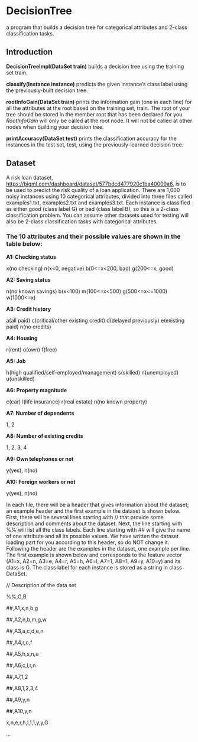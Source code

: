 # DecisionTree
a program that builds a decision tree for categorical attributes and 2-class classification tasks.

## Introduction

**DecisionTreeImpl(DataSet train)** builds a decision tree using the training set train.

**classify(Instance instance)** predicts the given instance’s class label using the previously-built decision tree.

**rootInfoGain(DataSet train)** prints the information gain (one in each line) for all the attributes at the root based on the training set, train. The root of your tree should be stored in the member root that has been declared for you. *RootInfoGain* will only be called at the root node. It will not be called at other nodes when building your decision tree.

**printAccuracy(DataSet test)** prints the classification accuracy for the instances in the test set, test, using the previously-learned decision tree.

## Dataset
A risk loan dataset, https://bigml.com/dashboard/dataset/577bdcd477920c1ba40009a6, is to be used to predict the risk quality of a loan application. There are 1,000 noisy instances using 10 categorical attributes, divided into three files called examples1.txt, examples2.txt and examples3.txt. Each instance is classified as either good (class label G) or bad (class label B), so this is a 2-class classification problem. You can assume other datasets used for testing will also be 2-class classification tasks with categorical attributes. 

### The 10 attributes and their possible values are shown in the table below:

**A1: Checking status**

x(no checking) 
n(x<0, negative)
b(0<=x<200, bad)
g(200<=x, good)

**A2: Saving status**

n(no known savings)
b(x<100)
m(100<=x<500)
g(500<=x<=1000)
w(1000<=x)

**A3: Credit history**

a(all paid)
c(critical/other existing credit)
d(delayed previously)
e(existing paid)
n(no credits)

**A4: Housing**

r(rent)
o(own)
f(free)

**A5: Job**

h(high qualified/self-employed/management)
s(skilled)
n(unemployed)
u(unskilled)

**A6: Property magnitude**

c(car)
l(life insurance)
r(real estate)
n(no known property)

**A7: Number of dependents**

1, 2

**A8: Number of existing credits**

1, 2, 3, 4

**A9: Own telephones or not**

y(yes), n(no)

**A10: Foreign workers or not**

y(yes), n(no)

In each file, there will be a header that gives information about the dataset; an example header and the first example in the dataset is shown below. First, there will be several lines starting with // that provide some description and comments about the dataset. Next, the line starting with %% will list all the class labels. Each line starting with ## will give the name of one attribute and all its possible values. We have written the dataset loading part for you according to this header, so do NOT change it. Following the header are the examples in the dataset, one example per line. The first example is shown below and corresponds to the feature vector (A1=x, A2=n, A3=e, A4=r, A5=h, A6=l, A7=1, A8=1, A9=y, A10=y) and its class is G. The class label for each instance is stored as a string in class DataSet.

// Description of the data set

%%,G,B

##,A1,x,n,b,g

##,A2,n,b,m,g,w

##,A3,a,c,d,e,n

##,A4,r,o,f

##,A5,h,s,n,u

##,A6,c,l,r,n

##,A7,1,2

##,A8,1,2,3,4

##,A9,y,n

##,A10,y,n

x,n,e,r,h,l,1,1,y,y,G

…









